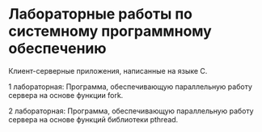 # Лабораторные работы по системному программному обеспечению

Клиент-серверные приложения, написанные на языке C.

1 лабораторная: Программа, обеспечивающую параллельную работу сервера на основе функции fork.

2 лабораторная: Программа, обеспечивающую параллельную работу сервера на основе функций библиотеки pthread.